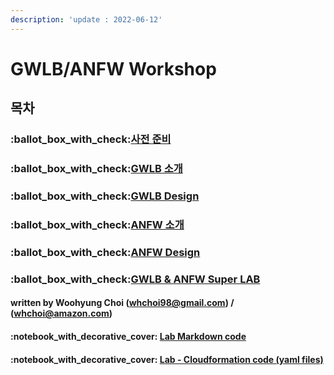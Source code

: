 ```yaml
---
description: 'update : 2022-06-12'
---
```


# GWLB/ANFW Workshop

## 목차&#x20;

### :ballot\_box\_with\_check:[사전 준비 ](prepare.md#undefined)

### :ballot\_box\_with\_check:[GWLB 소개](gwlb-gateway-load-balancer/gwlb-overview.md#overview)

### :ballot\_box\_with\_check:[GWLB Design](gwlb-gateway-load-balancer/gwlb-design.md#undefined)

### :ballot\_box\_with\_check:[ANFW 소개](anfw-aws-network-firewall/anfw-overview.md#overview)

### :ballot\_box\_with\_check:[ANFW Design](anfw-aws-network-firewall/anfw-design.md#undefined)

### :ballot\_box\_with\_check:[GWLB & ANFW Super LAB](./#gwlb-and-anfw-super-lab)

#### written by Woohyung Choi (whchoi98@gmail.com) / (whchoi@amazon.com)

#### :notebook\_with\_decorative\_cover: [Lab Markdown code](https://github.com/whchoi98/gitbook\_gwlb\_anfw)

#### &#x20;:notebook\_with\_decorative\_cover: [Lab - Cloudformation code (yaml files)](https://github.com/whchoi98/gwlb\_anfw)





